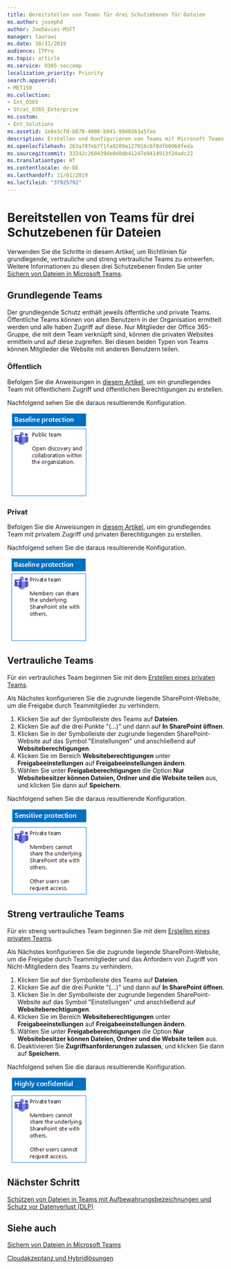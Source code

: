 ```yaml
---
title: Bereitstellen von Teams für drei Schutzebenen für Dateien
ms.author: josephd
author: JoeDavies-MSFT
manager: laurawi
ms.date: 10/31/2019
audience: ITPro
ms.topic: article
ms.service: O365-seccomp
localization_priority: Priority
search.appverid:
- MET150
ms.collection:
- Ent_O365
- Strat_O365_Enterprise
ms.custom:
- Ent_Solutions
ms.assetid: 1e8e3cfd-b878-4088-b941-9940363a5fae
description: Erstellen und Konfigurieren von Teams mit Microsoft Teams für verschiedene Ebenen des Informationsschutzes für Dateien.
ms.openlocfilehash: 263a787eb7f1fa8289a127816c6f8df60960feda
ms.sourcegitcommit: 33242c260439de0d8db41247e9414913f24adc22
ms.translationtype: HT
ms.contentlocale: de-DE
ms.lasthandoff: 11/01/2019
ms.locfileid: "37925792"
---
```

# <a name="deploy-teams-for-three-tiers-of-protection-for-files"></a>Bereitstellen von Teams für drei Schutzebenen für Dateien

Verwenden Sie die Schritte in diesem Artikel, um Richtlinien für grundlegende, vertrauliche und streng vertrauliche Teams zu entwerfen. Weitere Informationen zu diesen drei Schutzebenen finden Sie unter [Sichern von Dateien in Microsoft Teams](secure-files-in-teams.md).
  
## <a name="baseline-teams"></a>Grundlegende Teams

Der grundlegende Schutz enthält jeweils öffentliche und private Teams. Öffentliche Teams können von allen Benutzern in der Organisation ermittelt werden und alle haben Zugriff auf diese. Nur Mitglieder der Office 365-Gruppe, die mit dem Team verknüpft sind, können die privaten Websites ermitteln und auf diese zugreifen. Bei diesen beiden Typen von Teams können Mitglieder die Website mit anderen Benutzern teilen.
  
### <a name="public"></a>Öffentlich

Befolgen Sie die Anweisungen in [diesem Artikel](https://support.office.com/article/create-a-team-from-scratch-174adf5f-846b-4780-b765-de1a0a737e2b), um ein grundlegendes Team mit öffentlichem Zugriff und öffentlichen Berechtigungen zu erstellen.

Nachfolgend sehen Sie die daraus resultierende Konfiguration.
  
![Grundlegender Schutz für ein öffentliches Team.](../media/baseline-public-team.png)
  
### <a name="private"></a>Privat

Befolgen Sie die Anweisungen in [diesem Artikel](https://support.office.com/article/create-a-team-from-scratch-174adf5f-846b-4780-b765-de1a0a737e2b), um ein grundlegendes Team mit privatem Zugriff und privaten Berechtigungen zu erstellen.

Nachfolgend sehen Sie die daraus resultierende Konfiguration.

![Grundlegender Schutz für ein privates Team.](../media/baseline-private-team.png)
  
## <a name="sensitive-teams"></a>Vertrauliche Teams

Für ein vertrauliches Team beginnen Sie mit dem [Erstellen eines privaten Teams](https://support.office.com//article/create-a-team-from-scratch-174adf5f-846b-4780-b765-de1a0a737e2b).

Als Nächstes konfigurieren Sie die zugrunde liegende SharePoint-Website, um die Freigabe durch Teammitglieder zu verhindern.

1.  Klicken Sie auf der Symbolleiste des Teams auf **Dateien**.
2.  Klicken Sie auf die drei Punkte "(…)" und dann auf **In SharePoint öffnen**.
3.  Klicken Sie in der Symbolleiste der zugrunde liegenden SharePoint-Website auf das Symbol "Einstellungen" und anschließend auf **Websiteberechtigungen**.
4.  Klicken Sie im Bereich **Websiteberechtigungen** unter **Freigabeeinstellungen** auf **Freigabeeinstellungen ändern**.
5.  Wählen Sie unter **Freigabeberechtigungen** die Option **Nur Websitebesitzer können Dateien, Ordner und die Website teilen** aus, und klicken Sie dann auf **Speichern**.

Nachfolgend sehen Sie die daraus resultierende Konfiguration.
  
![Schutz vertraulicher Daten für ein Team.](../media/sensitive-team.png)
 

## <a name="highly-confidential-teams"></a>Streng vertrauliche Teams

Für ein streng vertrauliches Team beginnen Sie mit dem [Erstellen eines privaten Teams](https://support.office.com//article/create-a-team-from-scratch-174adf5f-846b-4780-b765-de1a0a737e2b).

Als Nächstes konfigurieren Sie die zugrunde liegende SharePoint-Website, um die Freigabe durch Teammitglieder und das Anfordern von Zugriff von Nicht-Mitgliedern des Teams zu verhindern.

1.  Klicken Sie auf der Symbolleiste des Teams auf **Dateien**.
2.  Klicken Sie auf die drei Punkte "(…)" und dann auf **In SharePoint öffnen**.
3.  Klicken Sie in der Symbolleiste der zugrunde liegenden SharePoint-Website auf das Symbol "Einstellungen" und anschließend auf **Websiteberechtigungen**.
4.  Klicken Sie im Bereich **Websiteberechtigungen** unter **Freigabeeinstellungen** auf **Freigabeeinstellungen ändern**.
5.  Wählen Sie unter **Freigabeberechtigungen** die Option **Nur Websitebesitzer können Dateien, Ordner und die Website teilen** aus.
6.  Deaktivieren Sie **Zugriffsanforderungen zulassen**, und klicken Sie dann auf **Speichern**.

Nachfolgend sehen Sie die daraus resultierende Konfiguration.
  
![Schutz von streng vertraulichen Daten für ein Team.](../media/highly-confidential-team.png)  
  
## <a name="next-step"></a>Nächster Schritt

[Schützen von Dateien in Teams mit Aufbewahrungsbezeichnungen und Schutz vor Datenverlust (DLP)](deploy-teams-retention-DLP.md)

## <a name="see-also"></a>Siehe auch

[Sichern von Dateien in Microsoft Teams](secure-files-in-teams.md)
  
[Cloudakzeptanz und Hybridlösungen](https://docs.microsoft.com/office365/enterprise/cloud-adoption-and-hybrid-solutions)
